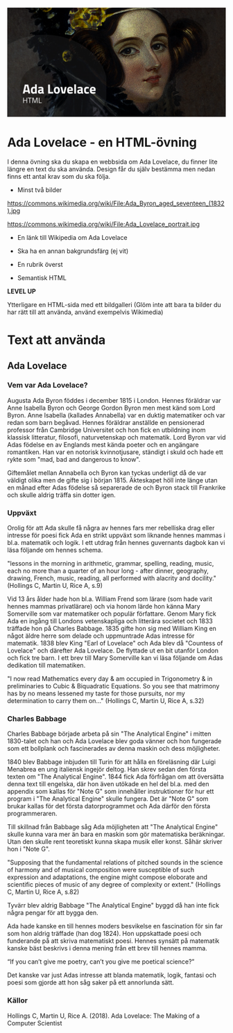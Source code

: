 ![ada-lovelace](./assets/poster.png)
# Ada Lovelace - en HTML-övning

I denna övning ska du skapa en webbsida om Ada Lovelace, du finner lite längre en text du ska använda.
Design får du själv bestämma men nedan finns ett antal krav som du ska följa.

* Minst två bilder

https://commons.wikimedia.org/wiki/File:Ada_Byron_aged_seventeen_(1832).jpg

https://commons.wikimedia.org/wiki/File:Ada_Lovelace_portrait.jpg

* En länk till Wikipedia om Ada Lovelace

* Ska ha en annan bakgrundsfärg (ej vit)

* En rubrik överst

* Semantisk HTML


**LEVEL UP**

Ytterligare en HTML-sida med ett bildgalleri (Glöm inte att bara ta bilder du har rätt till att använda, 
använd exempelvis Wikimedia)



# Text att använda

## Ada Lovelace

### Vem var Ada Lovelace?

Augusta Ada Byron föddes i december 1815 i London. Hennes föräldrar var Anne Isabella Byron 
och George Gordon Byron men mest känd som Lord Byron. Anne Isabella (kallades Annabella) var en duktig matematiker och var redan som
barn begåvad. Hennes föräldrar anställde en pensionerad professor från Cambridge Universitet och hon fick en utbildning inom 
klassisk litteratur, filosofi, naturvetenskap och matematik. Lord Byron var vid Adas födelse en av Englands mest kända poeter och en
angängare romantiken. Han var en notorisk kvinnotjusare, ständigt i skuld och hade ett rykte som "mad, bad and dangerous to know".

Giftemålet mellan Annabella och Byron kan tyckas underligt då de var väldigt olika men de gifte sig i början 1815. Äkteskapet höll 
inte länge utan en månad efter Adas födelse så separerade de och Byron stack till Frankrike och skulle aldrig träffa sin dotter igen.

### Uppväxt

Orolig för att Ada skulle få några av hennes fars mer rebelliska drag eller intresse för poesi fick Ada en strikt uppväxt som
liknande hennes mammas i bl.a. matematik och logik. I ett utdrag från hennes guvernants dagbok kan vi läsa följande om hennes schema.

"lessons in the morning in arithmetic, grammar, spelling, reading, music, each no more than a quarter of an hour long - after dinner,
geography, drawing, French, music, reading, all performed with alacrity and docility." (Hollings C, Martin U, Rice A, s.9)

Vid 13 års ålder hade hon bl.a. William Frend som lärare (som hade varit hennes mammas privatlärare) och via honom lärde hon känna
Mary Somerville som var matematiker och populär författare. Genom Mary fick Ada en ingång till Londons vetenskapliga och litterära
societet och 1833 träffade hon på Charles Babbage. 1835 gifte hon sig med William King en något äldre herre som delade och uppmuntrade
Adas intresse för matematik. 1838 blev King "Earl of Lovelace" och Ada blev då "Countess of Lovelace" och därefter Ada Lovelace.
De flyttade ut en bit utanför London och fick tre barn. I ett brev till Mary Somerville kan vi läsa följande om Adas dedikation till
matematiken.

"I now read Mathematics every day & am occupied in Trigonometry & in preliminaries to Cubic & Biquadratic Equations. So you see
that matrimony has by no means lessened my taste for those pursuits, nor my determination to carry them on..." 
(Hollings C, Martin U, Rice A, s.32)

### Charles Babbage

Charles Babbage började arbeta på sin "The Analytical Engine" i mitten 1830-talet och han och Ada Lovelace blev goda vänner och hon
fungerade som ett bollplank och fascinerades av denna maskin och dess möjligheter. 

1840 blev Babbage inbjuden till Turin för att hålla en föreläsning där Luigi Menabrea en ung italiensk ingejör deltog. Han skrev
sedan den första texten om "The Analytical Engine". 1844 fick Ada förfrågan om att översätta denna text till engelska, där hon även
utökade en hel del bl.a. med den appendix som kallas för "Note G" som innehåller instruktioner för hur ett program i 
"The Analytical Engine" skulle fungera. Det är "Note G" som brukar kallas för det första datorprogrammet och Ada därför den första
programmeraren.

Till skillnad från Babbage såg Ada möjligheten att "The Analytical Engine" skulle kunna vara mer än bara en maskin som gör 
matematiska beräkningar. Utan den skulle rent teoretiskt kunna skapa musik eller konst. Såhär skriver hon i "Note G".

"Supposing that the fundamental relations of pitched sounds in the science of harmony and of musical composition were susceptible
of such expression and adaptations, the engine might compose eloborate and scientific pieces of music of any degree of complexity
or extent." (Hollings C, Martin U, Rice A, s.82)

Tyvärr blev aldrig Babbage "The Analytical Engine" byggd då han inte fick några pengar för att bygga den.

Ada hade kanske en till hennes moders besvikelse en fascination för sin far som hon aldrig träffade (han dog 1824). Hon uppskattade
poesi och funderande på att skriva matematiskt poesi. Hennes synsätt på matematik kanske bäst beskrivs i denna mening från ett brev
till hennes mamma.

“If you can’t give me poetry, can’t you give me poetical science?”

Det kanske var just Adas intresse att blanda matematik, logik, fantasi och poesi som gjorde att hon såg saker på ett annorlunda sätt.

### Källor

Hollings C, Martin U, Rice A. (2018). Ada Lovelace: The Making of a Computer Scientist
